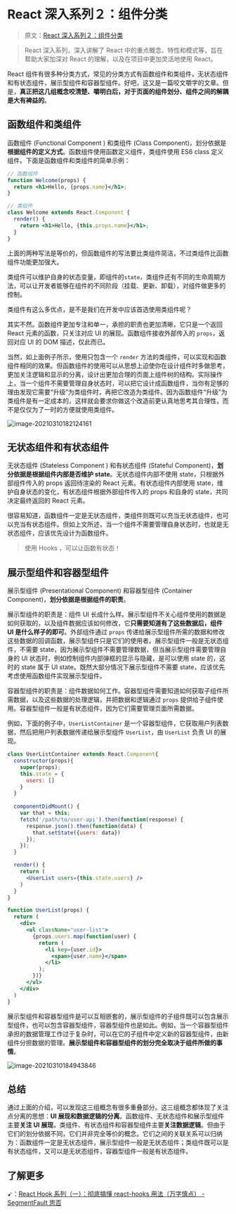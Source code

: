 # React 深入系列２：组件分类

> 原文：[React 深入系列２：组件分类](https://juejin.cn/post/6844903588431560711)

> React 深入系列，深入讲解了 React 中的重点概念、特性和模式等，旨在帮助大家加深对 React 的理解，以及在项目中更加灵活地使用 React。

React 组件有很多种分类方式，常见的分类方式有函数组件和类组件，无状态组件和有状态组件，展示型组件和容器型组件。好吧，这又是一篇咬文嚼字的文章。但是，**真正把这几组概念咬清楚、嚼明白后，对于页面的组件划分、组件之间的解耦是大有裨益的**。

## 函数组件和类组件

函数组件 (Functional Component ) 和类组件 (Class Component)，划分依据是**根据组件的定义方式**。函数组件使用函数定义组件，类组件使用 ES6 class 定义组件。下面是函数组件和类组件的简单示例：

```jsx
// 函数组件
function Welcome(props) {
  return <h1>Hello, {props.name}</h1>;
}

// 类组件
class Welcome extends React.Component {
  render() {
    return <h1>Hello, {this.props.name}</h1>;
  }
}
```

上面的两种写法是等价的，但函数组件的写法要比类组件简洁，不过类组件比函数组件功能更加强大。

类组件可以维护自身的状态变量，即组件的`state`，类组件还有不同的生命周期方法，可以让开发者能够在组件的不同阶段（挂载、更新、卸载），对组件做更多的控制。

类组件有这么多优点，是不是我们在开发中应该首选使用类组件呢？

其实不然。函数组件更加专注和单一，承担的职责也更加清晰，它只是一个返回 React 元素的函数，只关注对应 UI 的展现。函数组件接收外部传入的 `props`，返回对应 UI 的 DOM 描述，仅此而已。

当然，如上面例子所示，使用只包含一个 `render` 方法的类组件，可以实现和函数组件相同的效果。但函数组件的使用可以从思想上迫使你在设计组件时多做思考，更加关注逻辑和显示的分离，设计出更加合理的页面上组件树的结构。实际操作上，当一个组件不需要管理自身状态时，可以把它设计成函数组件，当你有足够的理由发现它需要“升级”为类组件时，再把它改造为类组件。因为函数组件“升级”为类组件是有一定成本的，这样就会要求你做这个改造前更认真地思考其合理性，而不是仅仅为了一时的方便就使用类组件。

![image-20210310182124161](https://gitee.com/ppambler/blog-images/raw/master/images/image-20210310182124161.png)

## 无状态组件和有状态组件

无状态组件 (Stateless Component ) 和有状态组件 (Stateful Component)，**划分依据是根据组件内部是否维护 state**。无状态组件内部不使用 state，只根据外部组件传入的 props 返回待渲染的 React 元素。有状态组件内部使用 state，维护自身状态的变化，有状态组件根据外部组件传入的 props 和自身的 state，共同决定最终返回的 React 元素。

很容易知道，函数组件一定是无状态组件，类组件则既可以充当无状态组件，也可以充当有状态组件。但如上文所述，当一个组件不需要管理自身状态时，也就是无状态组件，应该优先设计为函数组件。

> 使用 Hooks ，可以让函数有状态！

## 展示型组件和容器型组件

展示型组件 (Presentational Component) 和容器型组件 (Container Component)，**划分依据是根据组件的职责**。

展示型组件的职责是：组件 UI 长成什么样。展示型组件不关心组件使用的数据是如何获取的，以及组件数据应该如何修改，它**只需要知道有了这些数据后，组件 UI 是什么样子的即可**。外部组件通过 `props` 传递给展示型组件所需的数据和修改这些数据的回调函数，展示型组件只是它们的使用者。展示型组件一般是无状态组件，不需要 state，因为展示型组件不需要管理数据，但当展示型组件需要管理自身的 UI 状态时，例如控制组件内部弹框的显示与隐藏，是可以使用 state 的，这时的 state 属于 UI state。既然大部分情况下展示型组件不需要 state，应该优先考虑使用函数组件实现展示型组件。

容器型组件的职责是：组件数据如何工作。容器型组件需要知道如何获取子组件所需数据，以及这些数据的处理逻辑，并把数据和逻辑通过 `props` 提供给子组件使用。容器型组件一般是有状态组件，因为它们需要管理页面所需数据。

例如，下面的例子中，`UserListContainer` 是一个容器型组件，它获取用户列表数据，然后把用户列表数据传递给展示型组件 `UserList`，由 `UserList` 负责 UI 的展现。

```jsx
class UserListContainer extends React.Component{
  constructor(props){
    super(props);
    this.state = {
      users: []
    }
  }
  
  componentDidMount() {
    var that = this;
    fetch('/path/to/user-api').then(function(response) {
      response.json().then(function(data) {
        that.setState({users: data})
      });
    });
  }

  render() {
    return (
      <UserList users={this.state.users} />
    )
  }
}

function UserList(props) {
  return (
    <div>
      <ul className="user-list">
        {props.users.map(function(user) {
          return (
            <li key={user.id}>
              <span>{user.name}</span>
            </li>
          );
        })}
      </ul>
    </div>
  )  
}
```

展示型组件和容器型组件是可以互相嵌套的，展示型组件的子组件既可以包含展示型组件，也可以包含容器型组件，容器型组件也是如此。例如，当一个容器型组件承担的数据管理工作过于复杂时，可以在它的子组件中定义新的容器型组件，由新组件分担数据的管理。**展示型组件和容器型组件的划分完全取决于组件所做的事情**。

![image-20210310184943846](https://gitee.com/ppambler/blog-images/raw/master/images/image-20210310184943846.png)

## 总结

通过上面的介绍，可以发现这三组概念有很多重叠部分。这三组概念都体现了关注点分离的思想：**UI 展现和数据逻辑的分离**。函数组件、无状态组件和展示型组件主要**关注 UI 展现**，类组件、有状态组件和容器型组件主要**关注数据逻辑**。但由于它们的划分依据不同，它们并非完全等价的概念。它们之间的关联关系可以归纳为：函数组件一定是无状态组件，展示型组件一般是无状态组件；类组件既可以是有状态组件，又可以是无状态组件，容器型组件一般是有状态组件。

## 了解更多

➹：[React Hook 系列（一）：彻底搞懂 react-hooks 用法（万字慎点） - SegmentFault 思否](https://segmentfault.com/a/1190000021261588)